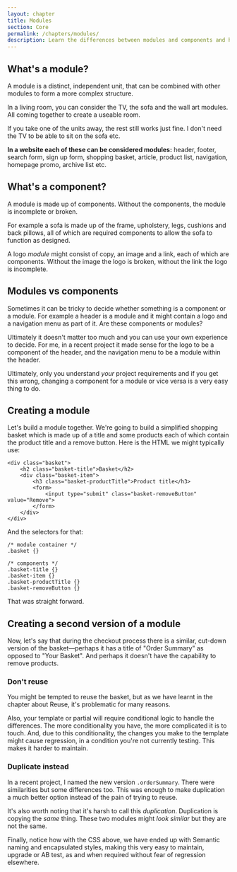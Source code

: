 ```yaml
---
layout: chapter
title: Modules
section: Core
permalink: /chapters/modules/
description: Learn the differences between modules and components and how to identify them within a design. We'll also code up some example modules together.
---
```


## What's a module?

A module is a distinct, independent unit, that can be combined with other modules to form a more complex structure.

In a living room, you can consider the TV, the sofa and the wall art modules. All coming together to create a useable room.

If you take one of the units away, the rest still works just fine. I don't need the TV to be able to sit on the sofa etc.

**In a website each of these can be considered modules:** header, footer, search form, sign up form, shopping basket, article, product list, navigation, homepage promo, archive list etc.

## What's a component?

A module is made up of components. Without the components, the module is incomplete or broken.

For example a sofa is made up of the frame, upholstery, legs, cushions and back pillows, all of which are required components to allow the sofa to function as designed.

A logo *module* might consist of copy, an image and a link, each of which are components. Without the image the logo is broken, without the link the logo is incomplete.

## Modules vs components

Sometimes it can be tricky to decide whether something is a component or a module. For example a header is a module and it might contain a logo and a navigation menu as part of it. Are these components or modules?

Ultimately it doesn't matter too much and you can use your own experience to decide. For me, in a recent project it made sense for the logo to be a component of the header, and the navigation menu to be a module within the header.

Ultimately, only you understand *your* project requirements and if you get this wrong, changing a component for a module or vice versa is a very easy thing to do.

## Creating a module

Let's build a module together. We're going to build a simplified shopping basket which is made up of a title and some products each of which contain the product title and a remove button. Here is the HTML we might typically use:

	<div class="basket">
	    <h2 class="basket-title">Basket</h2>
	    <div class="basket-item">
	        <h3 class="basket-productTitle">Product title</h3>
            <form>
                <input type="submit" class="basket-removeButton" value="Remove">
	        </form>
	    </div>
	</div>

And the selectors for that:

	/* module container */
	.basket {}

	/* components */
	.basket-title {}
	.basket-item {}
	.basket-productTitle {}
	.basket-removeButton {}

That was straight forward.

## Creating a second version of a module

Now, let's say that during the checkout process there is a similar, cut-down version of the basket&mdash;perhaps it has a title of "Order Summary" as opposed to "Your Basket". And perhaps it doesn't have the capability to remove products.

### Don't reuse

You might be tempted to reuse the basket, but as we have learnt in the chapter about Reuse, it's problematic for many reasons.

Also, your template or partial will require conditional logic to handle the differences. The more conditionality you have, the more complicated it is to touch. And, due to this conditionality, the changes you make to the template might cause regression, in a condition you're not currently testing. This makes it harder to maintain.

### Duplicate instead

In a recent project, I named the new version `.orderSummary`. There were similarities but some differences too. This was enough to make duplication a much better option instead of the pain of trying to reuse.

It's also worth noting that it's harsh to call this *duplication*. Duplication is copying the *same* thing. These two modules might *look similar* but they are not the same.

Finally, notice how with the CSS above, we have ended up with Semantic naming and encapsulated styles, making this very easy to maintain, upgrade or AB test, as and when required without fear of regression elsewhere.
